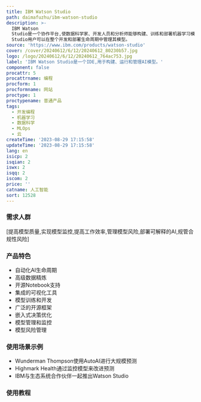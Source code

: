 ```yaml
---
title: IBM Watson Studio
path: daimafuzhu/ibm-watson-studio
description: >-
  IBM Watson
  Studio是一个协作平台,使数据科学家、开发人员和分析师能够构建、训练和部署机器学习模型。它支持各种数据源,使团队能够简化其工作流程。借助高级功能,如自动机器学习和模型监控,Watson
  Studio用户可以在整个开发和部署生命周期中管理其模型。
source: 'https://www.ibm.com/products/watson-studio'
cover: /cover/20240612/6/12/20240612_80230b57.jpg
logo: /logo/20240612/6/12/20240612_764ac753.jpg
label: 'IBM Watson Studio是一个IDE,用于构建、运行和管理AI模型。'
component: false
procattr: 5
procattrname: 编程
procform: 1
procformname: 网站
proctype: 1
proctypename: 普通产品
tags:
  - 开发编程
  - 机器学习
  - 数据科学
  - MLOps
  - 云
createTime: '2023-08-29 17:15:58'
updateTime: '2023-08-29 17:15:58'
lang: en
isicp: 2
isqian: 2
iswx: 2
isqq: 2
iscom: 2
price: ''
catname: 人工智能
sort: 12528
---
```




### 需求人群
[提高模型质量,实现模型监控,提高工作效率,管理模型风险,部署可解释的AI,规管合规性风险]

### 产品特色
- 自动化AI生命周期
- 高级数据精炼
- 开源Notebook支持
- 集成的可视化工具
- 模型训练和开发
- 广泛的开源框架
- 嵌入式决策优化
- 模型管理和监控
- 模型风险管理

### 使用场景示例
- Wunderman Thompson使用AutoAI进行大规模预测
- Highmark Health通过监控模型来改进预测
- IBM与生态系统合作伙伴一起推出Watson Studio

### 使用教程


  
